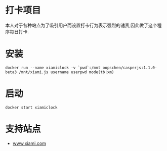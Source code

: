 # 打卡项目  
本人对于各种站点为了吸引用户而设置打卡行为表示强烈的谴责,因此做了这个程序每日打卡.  
  
# 安装  
  
    docker run --name xiamiclock -v `pwd`:/mnt oopschen/casperjs:1.1.0-beta3 /mnt/xiami.js username userpwd mode(tb|xm)
      
# 启动  
    docker start xiamiclock 
  
# 支持站点  
* www.xiami.com  
